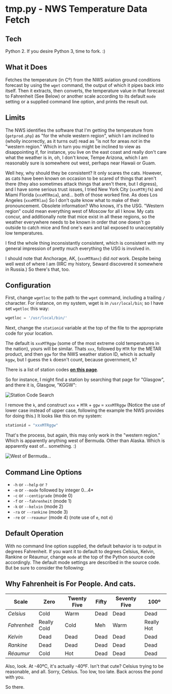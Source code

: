 # tmp.py - NWS Temperature Data Fetch

## Tech

Python 2. If you desire Python 3, time to fork.  :)

## What it Does

Fetches the temperature \(in Cº\) from the NWS aviation ground
conditions forecast by using the `wget` command, the output of which it
pipes back into itself. Then it extracts, then converts, the temperature
value in that forecast to Fahrenheit \(See Below\) or another scale
according to its default `mode` setting  or a supplied command line
option, and prints the result out.

## Limits

The NWS identifies the software that I'm getting the temperature from
\(`getprod.php`\) as "for the whole western region", which I am inclined
to \(wholly incorrectly, as it turns out\) read as "is not for areas
_not_ in the "western region." Which in turn you might be inclined to
view as disappointing if, for instance, you live on the east coast and
really don't care what the weather is in, oh, I don't know, Tempe
Arizona, which I am reasonably sure is somewhere out west, perhaps near
Hawaii or Guam.

Well hey, why should they be consistent? It only scares the cats.
However, as cats have been known on occasion to be scared of things that
aren't there \(they also sometimes attack things that aren't there, but
I digress\), and I have some serious trust issues, I tried New York City
\(`xxxMTRjfk`\) and Miami Florida \(`xxxMTRmia`\), and... both of those worked
fine. As does Los Angeles \(`xxxMTRlax`\) So I don't quite know what to
make of their pronouncement. Obsolete information? Who knows, it's the
USG. "Western region" could mean everything west of Moscow for all I
know. My cats concur, and additionally note that mice exist in all these
regions, so the weather everywhere needs to be known in order that one
doesn't go outside to catch mice and find one's ears and tail exposed to
unacceptably low temperatures.

I find the whole thing inconsistantly consistent, which is consistent
with my general impression of pretty much everything the USG is involved
in.

I should note that Anchorage, AK, \(`xxxMTRanc`\) did *not* work. Despite
being well west of where I am \(IIRC my history, Seward discovered it
somewhere in Russia.\) So there's that, too.

## Configuration

First, change `wgetloc` to the path to the `wget` command, including a
trailing `/` character. For instance, on my system, wget is in
`/usr/local/bin`; so I have set `wgetloc` this way:

```python
wgetloc = '/usr/local/bin/'
```

Next, change the `stationid` variable at the top of the file to the
appropriate code for your location.

The default is `xxxMTRggw` \(some of the most extreme cold temperatures in the nation\), yours will be similar. Thats `xxx`, followed by `MTR`
for the METAR product, and then `ggw` for the NWS weather station ID,
which is actually `kggw`, but I guess the `k` doesn't count, because
government, k?

There is a list of station codes **[on this page](http://www.datasink.com/cgi-bin/stationCodes.cgi)**.

So for instance, I might find a station by searching that page for "Glasgow",
and there it is, Glasgow, "KGGW":

![Station Code Search](http://fyngyrz.com/images/kggw.png)  

I remove the `k`, and construct `xxx` + `MTR` + `ggw` = `xxxMTRggw`
\(Notice the use of lower case instead of upper case, following the example
the NWS provides for doing this.\) It looks like this  on my system:

```python
stationid = "xxxMTRggw"
```

That's the process, but again, this may only work in the "western region."
Which is apparently anything west of Bermuda. Other than Alaska. Which is
apparently east of... something. :)

![West of Bermuda...](http://fyngyrz.com/images/bermuda2.png)  

## Command Line Options

* `-h` or `--help` or `?`
* `-m` or `--mode` followed by integer 0...4\*
* `-c` or `--centigrade` \(mode 0\)
* `-f` or `--fahrenheit` \(mode 1\)
* `-k`  or `--kelvin` \(mode 2\)
* `-ra` or `--rankine` \(mode 3\)
* `-re` or `--reaumur` \(mode 4\) \(note use of `e`, not `é`\)

## Default Operation

With no command line option supplied, the default behavior is to output
in degrees Fahrenheit. If you want it to default to degrees
Celsius, Kelvin, Rankine or Réaumur, change `mode` at the top of the Python source code accordingly.
The default mode settings are described in the source code. But be sure
to consider the following:

## Why Fahrenheit is For People. And cats.

Scale | Zero | Twenty Five | Fifty | Seventy Five | 100º  
----- | ---- | ----------- | ----- | ------------ | ---  
 *Celsius* | Cold | Warm | Dead | Dead | Dead  
 *Fahrenheit* | Really Cold | Cold | Meh | Warm | Really Hot  
 *Kelvin* | Dead | Dead | Dead | Dead | Dead  
 *Rankine* | Dead | Dead | Dead | Dead | Dead  
 *Réaumur* | Cold | Hot | Dead | Dead | Dead
Also, look. At -40ºC, it's actually -40ºF.
Isn't that cute? Celsius trying to be reasonable, and all.
Sorry, Celsius. Too low, too late. Back across the pond with you.

So there.
